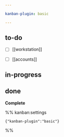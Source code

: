 ```yaml
---

kanban-plugin: basic

---
```


## to-do

- [ ] [[workstation]]
- [ ] [[accounts]]


## in-progress



## done

**Complete**




%% kanban:settings
```
{"kanban-plugin":"basic"}
```
%%